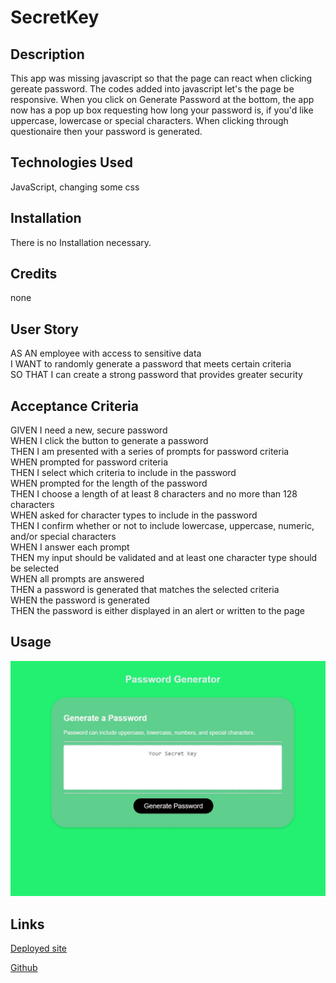 # SecretKey

## Description
This app was missing javascript so that the page can react when clicking gereate password. The codes added into javascript let's the page be responsive. When you click on Generate Password at the bottom, the app now has a pop up box requesting how long your password is, if you'd like uppercase, lowercase or special characters. When clicking through questionaire then your password is generated.

## Technologies Used
JavaScript, changing some css

## Installation
There is no Installation necessary.

## Credits
none


## User Story
AS AN employee with access to sensitive data<br>
I WANT to randomly generate a password that meets certain criteria<br>
SO THAT I can create a strong password that provides greater security

## Acceptance Criteria 
GIVEN I need a new, secure password<br>
WHEN I click the button to generate a password<br>
THEN I am presented with a series of prompts for password criteria<br>
WHEN prompted for password criteria<br>
THEN I select which criteria to include in the password<br>
WHEN prompted for the length of the password<br>
THEN I choose a length of at least 8 characters and no more than 128 characters<br>
WHEN asked for character types to include in the password<br>
THEN I confirm whether or not to include lowercase, uppercase, numeric, and/or special characters<br>
WHEN I answer each prompt<br>
THEN my input should be validated and at least one character type should be selected<br>
WHEN all prompts are answered<br>
THEN a password is generated that matches the selected criteria<br>
WHEN the password is generated<br>
THEN the password is either displayed in an alert or written to the page


## Usage

![app](assets/images/PasswordGenerator.jpg)

## Links
[Deployed site](https://lexxvasquez.github.io/SecretKey/)

[Github](https://github.com/Lexxvasquez/SecretKey)